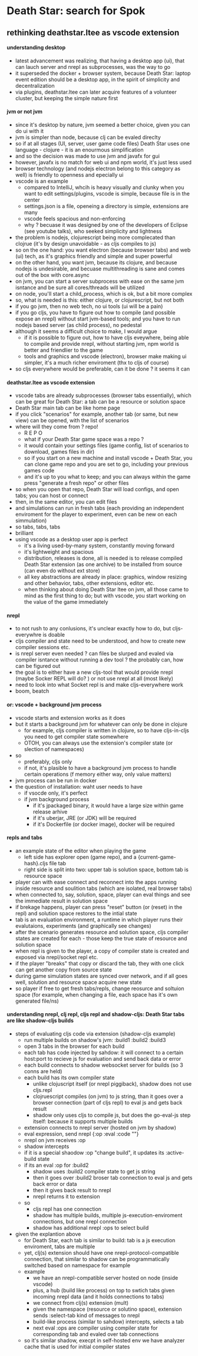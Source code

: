 
# Death Star: search for Spok

## rethinking deathstar.ltee as vscode extension

#### understanding desktop

- latest advancement was realizing, that having a desktop app (ui), that can lauch server and nrepl as subprocesses, was the way to go
- it superseded the docker + browser system, because Death Star: laptop event edition should be a desktop app, in the spirit of simplicity and decentralization
- via plugins, deathstar.ltee can later acquire features of a volunteer cluster, but keeping the simple nature first

#### jvm or not jvm

- since it's desktop by nature, jvm seemed a better choice, given you can do ui with it
- jvm is simpler than node, because clj can be evaled direclty
- so if at all stages (UI, server, user game code files) Death Star uses one language - clojure - it is an enourmous simplification
- and so the decision was made to use jvm and javafx for gui
- however, javafx is no match for web ui and npm world, it's just less used
- browser technology (and nodejs electron belong to this category as well) is friendly to openness and epecially ui
- vscode is an example
    - compared to IntelliJ, whcih is heavy visually and clunky when you want to edit settings/plugins, vscode is simple, because file is in the center
    - settings.json is a file, openeing a directory is simple, extensions are many
    - vscode feels spacious and non-enforcing
    - why ? becuase it was designed by one of the developers of Eclipse (see youtube talks), who seeked simplicity and lightness
- the problem is nodejs, clojurescript being more complecated than clojrue (it's by design unavoidable - as cljs compiles to js)
- so on the one hand: you want electron (because browser tabs) and web (ui) tech, as it's graphics friendly and simple and super powerful
- on the other hand, you want jvm, because its clojure, and because nodejs is undesirable, and becuase multithreading is sane and comes out of the box with core.async
- on jvm, you can start a server subprocess with ease on the same jvm isntance and be sure all cores/threads will be utilized
- on node, you'll start a child_process, which is ok, but a bit more complex
- so, what is needed is this: either clojure, or clojurescript, but not both
- if you go jvm, then no web tech, no ui tools (ui will be a pain)
- if you go cljs, you have to figure out how to compile (and possible expose an nrepl) without start jvm-based tools; and you have to run nodejs based server (as child process), no pedestal
- although it seems a difficult choice to make, I would argue
    - if it is possible to figure out, how to have cljs eveywhere, being able to compile and provide nrepl, without starting jvm, npm world is better and friendlier to the game
    - tools and graphics and vscode (electron), browser make making ui simpler, it's a much richer enviroment (thx to cljs of course)
- so cljs everywhere would be preferable, can it be done ? it seems it can


#### deathstar.ltee as vscode extension

- vscode tabs are already subprocesses (browser tabs essentially), which can be great for Death Star: a tab can be a resource or solution space
- Death Star main tab can be like home page
- if you click "scenarios" for example, another tab (or same, but new view) can be opened, with the list of scenarios
- where will they come from ? repo!
    - R E P O
    - what if your Death Star game space was a repo ?
    - it would contain your settings files (game config, list of scenarios to download, games files in dir)
    - so if you start on a new machine and install vscode + Death Star, you can clone game repo and you are set to go, including your previous games code
    - and it's up to you what to keep; and you can always within the game press "generate a fresh repo" or other files
- so when you open that repo, Death Star will load configs, and open tabs; you can host or connect
- then, in the same editor, you can edit files
- and simulations can run in fresh tabs (each providing an independent enviroment for the player to experiment, even can be new on each simmulation)
- so tabs, tabs, tabs
- brilliant
- using vscode as a desktop user app is perfect
    - it's a living used-by-many system, constantly moving forward
    - it's lightweight and spacious
    - distribution, releases is done, all is needed is to release compiled Death Star extension (as one archive) to be installed from source (can even do without ext store)
    - all key abstractions are already in place: graphics, window resizing and other behavior, tabs, other extensions, editor etc.
    - when thinking about doing Death Star ltee on jvm, all those came to mind as the first thing to do; but with vscode, you start working on the value of the game immediately

#### nrepl

- to not rush to any conlusions, it's unclear exactly how to do, but cljs-everywhre is doable
- cljs compiler and state need to be understood, and how to create new compiler sessions etc.
- is nrepl server even needed ? can files be slurped and evaled via compiler isntance without running a dev tool ? the probably can, how can be figured out
- the goal is to either have a new cljs-tool that would provide nrepl (maybe Socker REPL will do? ) or not use nrepl at all (most likely)
- need to look into what Socket repl is and make cljs-everywhere work
- boom, beatch


#### or: vscode + background jvm process

- vscode starts and extension works as it does
- but it starts a background jvm for whatever can only be done in clojure
    - for example, cljs compiler is written in clojure, so to have cljs-in-cljs you need to get compiler state somewhere
    - OTOH, you can always use the extension's compiler state (or slection of namespaces)
- so
    - preferably, cljs only
    - if not, it's plasible to have a background jvm process to handle certain operations (f memory either way, only value matters)
- jvm process can be run in docker
- the question of installation: waht user needs to have
    - if vsocde only, it's perfect
    - if jvm background process
        - if it's jpackaged binary, it would have a large size within game release arhive
        - if it's uberjar, JRE (or JDK) will be required
        - if it's Dockerfile (or docker image), docker will be required


#### repls and tabs

- an example state of the editor when playing the game
    - left side has explorer open (game repo), and a {current-game-hash}.cljs file tab
    - right side is split into two: upper tab is solution space, bottom tab is resource space
- player can with ease connect and reconnect into the apps running inside resource and soulition tabs (which are isolated, real browser tabs)
- when connected to, say, solution, space, player can eval things and see the immediate result in solution space
- if brekage happens, player can press "reset" button (or (reset) in the repl) and solution space restores to the intial state
- tab is an evaluation environment, a runtime in which player runs their evalutaions, experiments (and graphically see changes)
- after the scenario generates resource and solution space, cljs compiler states are created for each - those keep the true state of resource and solution space
- when repl is given to the player, a copy of compiler state is created and exposed via nrepl/socket repl etc.
- if the player "breaks" that copy or discard the tab, they with one click can get another copy from source state
- during game simulation states are synced over network, and if all goes well, solution and resource space acquire new state
- so player if free to get fresh tabs/repls, change reosurce and soltuion space (for example, when changing a file, each space has it's own generated file/ns)


#### understanding nrepl, clj repl, cljs repl and shadow-cljs: Death Star tabs are like shadow-cljs builds

- steps of evaluating cljs code via extension (shadow-cljs example)
    - run multiple builds on shadow's jvm: :build1 :build2 :build3
    - open 3 tabs in the browser for each build
    - each tab has code injected by sahdow: it will connect to a certain host:port to recieve js for evaluation and send back data or error
    - each build connects to shadow websocket server for builds (so 3 conns are held)
    - each build has its own compiler state
        - unlike clojuscript itself (or nrepl piggiback), shadow does not use cljs.repl 
        - clojruescript compiles (on jvm) to js string, than it goes over a browser connection (part of cljs repl) to eval js and gets back result
        - shadow only uses cljs to compile js, but does the go-eval-js step itself: because it supports multiple builds
    - extension connects to nrepl server (hosted on jvm by shadow)
    - eval expression, send nrepl {:op :eval :code ""}
    - nrepl on jvm receives :op
    - shadow intercepts 
    - if it is a special shaodow :op "change build", it updates its :active-build state
    - if its an eval :op for :build2
        - shadow uses :build2 compiler state to get js string
        - then it goes over :build2 broser tab connection to eval js and gets back error or data
        - then it gives back result to nrepl
        - nrepl returns it to extension
    - so
        - cljs repl has one connection
        - shadow has multiple builds, multiple js-execution-enviroment connections, but one nrepl connection
        - shadow has additional nrepl :ops to select build
- given the explantion above
    - for Death Star, each tab is similar to build: tab is a js execution enviroment, tabs are multiple
    - yet, clj(s) extension should have one nrepl-protocol-compatible connection, that similar to shadow can be programmatically switched based on namespace for example
    - example
        - we have an nrepl-compatible server hosted on node (inside vscode)
        - plus, a hub (build like process) on top to swtich tabs given incoming nrepl data (and it holds connections to tabs)
        - we connect from clj(s) extension (mult)
        - given the namespace (resource or solutino space), extension sends :select-tab kind of messages to nrepl
        - build-like process (similar to sahdow) intercepts, selects a tab
        - next eval :ops are compiler using compiler state for corresponding tab and evaled over tab connections
    - so it's similar shadow, execpt in self-hosted env we have analyzer cache that is used for initial compiler states
